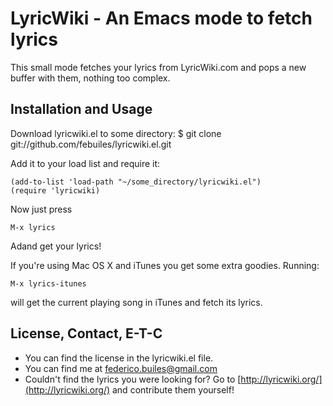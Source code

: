 LyricWiki - An Emacs mode to fetch lyrics
========================

This small mode fetches your lyrics from LyricWiki.com and pops a new buffer
with them, nothing too complex.

Installation and Usage
------------
Download lyricwiki.el to some directory:
    $ git clone git://github.com/febuiles/lyricwiki.el.git

Add it to your load list and require it:

    (add-to-list 'load-path "~/some_directory/lyricwiki.el")
    (require 'lyricwiki)

Now just press 

    M-x lyrics 

Adand get your lyrics!

If you're using Mac OS X and iTunes you get some extra goodies. Running:

    M-x lyrics-itunes

will get the current playing song in iTunes and fetch its lyrics.

License, Contact, E-T-C
-----------------------

* You can find the license in the lyricwiki.el file.
* You can find me at federico.builes@gmail.com
* Couldn't find the lyrics you were looking for? Go to
 [http://lyricwiki.org/](http://lyricwiki.org/) and contribute them yourself!
